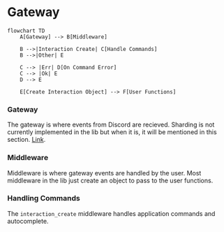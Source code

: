 # Gateway
```mermaid
flowchart TD
    A[Gateway] --> B[Middleware]

    B -->|Interaction Create| C[Handle Commands]
    B -->|Other| E

    C --> |Err| D[On Command Error]
    C --> |Ok| E
    D --> E

    E[Create Interaction Object] --> F[User Functions]
```

### Gateway
The gateway is where events from Discord are recieved. Sharding is not currently implemented in the lib but when it is, it will be mentioned in this section.
[Link](https://discord.com/developers/docs/topics/gateway).
### Middleware
Middleware is where gateway events are handled by the user. Most middleware in the lib just create an object to pass to the user functions.
### Handling Commands
The `interaction_create` middleware handles application commands and autocomplete.